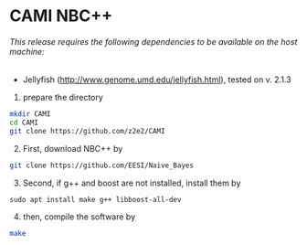 # CAMI NBC++
###### This release requires the following dependencies to be available on the host machine:
- Jellyfish (http://www.genome.umd.edu/jellyfish.html), tested on v. 2.1.3
1. prepare the directory
```bash
mkdir CAMI
cd CAMI
git clone https://github.com/z2e2/CAMI
```
2. First, download NBC++ by 
```bash
git clone https://github.com/EESI/Naive_Bayes
```
3. Second, if g++ and boost are not installed, install them by
```
sudo apt install make g++ libboost-all-dev
```
4. then, compile the software by
```bash
make
```

